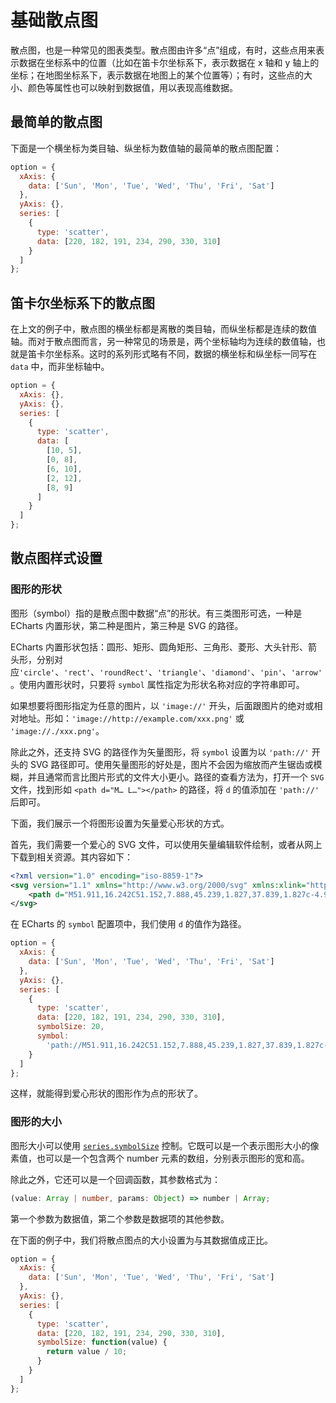 # 基础散点图

散点图，也是一种常见的图表类型。散点图由许多“点”组成，有时，这些点用来表示数据在坐标系中的位置（比如在笛卡尔坐标系下，表示数据在 x 轴和 y 轴上的坐标；在地图坐标系下，表示数据在地图上的某个位置等）；有时，这些点的大小、颜色等属性也可以映射到数据值，用以表现高维数据。

## 最简单的散点图

下面是一个横坐标为类目轴、纵坐标为数值轴的最简单的散点图配置：

```js live
option = {
  xAxis: {
    data: ['Sun', 'Mon', 'Tue', 'Wed', 'Thu', 'Fri', 'Sat']
  },
  yAxis: {},
  series: [
    {
      type: 'scatter',
      data: [220, 182, 191, 234, 290, 330, 310]
    }
  ]
};
```

## 笛卡尔坐标系下的散点图

在上文的例子中，散点图的横坐标都是离散的类目轴，而纵坐标都是连续的数值轴。而对于散点图而言，另一种常见的场景是，两个坐标轴均为连续的数值轴，也就是笛卡尔坐标系。这时的系列形式略有不同，数据的横坐标和纵坐标一同写在 `data` 中，而非坐标轴中。

```js live
option = {
  xAxis: {},
  yAxis: {},
  series: [
    {
      type: 'scatter',
      data: [
        [10, 5],
        [0, 8],
        [6, 10],
        [2, 12],
        [8, 9]
      ]
    }
  ]
};
```

## 散点图样式设置

### 图形的形状

图形（symbol）指的是散点图中数据“点”的形状。有三类图形可选，一种是 ECharts 内置形状，第二种是图片，第三种是 SVG 的路径。

ECharts 内置形状包括：圆形、矩形、圆角矩形、三角形、菱形、大头针形、箭头形，分别对应`'circle'`、`'rect'`、`'roundRect'`、`'triangle'`、`'diamond'`、`'pin'`、`'arrow'`。使用内置形状时，只要将 `symbol` 属性指定为形状名称对应的字符串即可。

如果想要将图形指定为任意的图片，以 `'image://'` 开头，后面跟图片的绝对或相对地址。形如：`'image://http://example.com/xxx.png'` 或 `'image://./xxx.png'`。

除此之外，还支持 SVG 的路径作为矢量图形，将 `symbol` 设置为以 `'path://'` 开头的 SVG 路径即可。使用矢量图形的好处是，图片不会因为缩放而产生锯齿或模糊，并且通常而言比图片形式的文件大小更小。路径的查看方法为，打开一个 `SVG` 文件，找到形如 `<path d="M… L…"></path>` 的路径，将 `d` 的值添加在 `'path://'` 后即可。

下面，我们展示一个将图形设置为矢量爱心形状的方式。

首先，我们需要一个爱心的 SVG 文件，可以使用矢量编辑软件绘制，或者从网上下载到相关资源。其内容如下：

```xml
<?xml version="1.0" encoding="iso-8859-1"?>
<svg version="1.1" xmlns="http://www.w3.org/2000/svg" xmlns:xlink="http://www.w3.org/1999/xlink" x="0px" y="0px" viewBox="0 0 51.997 51.997" style="enable-background:new 0 0 51.997 51.997;" xml:space="preserve">
    <path d="M51.911,16.242C51.152,7.888,45.239,1.827,37.839,1.827c-4.93,0-9.444,2.653-11.984,6.905 c-2.517-4.307-6.846-6.906-11.697-6.906c-7.399,0-13.313,6.061-14.071,14.415c-0.06,0.369-0.306,2.311,0.442,5.478 c1.078,4.568,3.568,8.723,7.199,12.013l18.115,16.439l18.426-16.438c3.631-3.291,6.121-7.445,7.199-12.014 C52.216,18.553,51.97,16.611,51.911,16.242z"/>
</svg>
```

在 ECharts 的 `symbol` 配置项中，我们使用 `d` 的值作为路径。

```js live
option = {
  xAxis: {
    data: ['Sun', 'Mon', 'Tue', 'Wed', 'Thu', 'Fri', 'Sat']
  },
  yAxis: {},
  series: [
    {
      type: 'scatter',
      data: [220, 182, 191, 234, 290, 330, 310],
      symbolSize: 20,
      symbol:
        'path://M51.911,16.242C51.152,7.888,45.239,1.827,37.839,1.827c-4.93,0-9.444,2.653-11.984,6.905 c-2.517-4.307-6.846-6.906-11.697-6.906c-7.399,0-13.313,6.061-14.071,14.415c-0.06,0.369-0.306,2.311,0.442,5.478 c1.078,4.568,3.568,8.723,7.199,12.013l18.115,16.439l18.426-16.438c3.631-3.291,6.121-7.445,7.199-12.014 C52.216,18.553,51.97,16.611,51.911,16.242z'
    }
  ]
};
```

这样，就能得到爱心形状的图形作为点的形状了。

### 图形的大小

图形大小可以使用 [`series.symbolSize`](${optionPath}series-scatter.symbolSize) 控制。它既可以是一个表示图形大小的像素值，也可以是一个包含两个 number 元素的数组，分别表示图形的宽和高。

除此之外，它还可以是一个回调函数，其参数格式为：

```ts
(value: Array | number, params: Object) => number | Array;
```

第一个参数为数据值，第二个参数是数据项的其他参数。

在下面的例子中，我们将散点图点的大小设置为与其数据值成正比。

```js live
option = {
  xAxis: {
    data: ['Sun', 'Mon', 'Tue', 'Wed', 'Thu', 'Fri', 'Sat']
  },
  yAxis: {},
  series: [
    {
      type: 'scatter',
      data: [220, 182, 191, 234, 290, 330, 310],
      symbolSize: function(value) {
        return value / 10;
      }
    }
  ]
};
```
